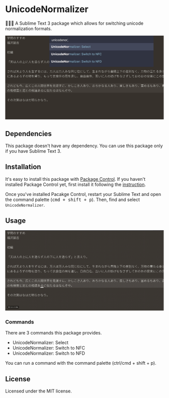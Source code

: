 # UnicodeNormalizer

🐶😺🐹 A Sublime Text 3 package which allows for switching unicode normalization formats.

![SublimeUnicodeNormalizer capture](https://raw.githubusercontent.com/gh640/SublimeUnicodeNormalizer/master/assets/images/capture.png)


## Dependencies

This package doesn't have any dependency. You can use this package only if you have Sublime Text 3.


## Installation

It's easy to install this package with [Package Control](https://packagecontrol.io/). If you haven't installed Package Control yet, first install it following the [instruction](https://packagecontrol.io/installation).

Once you've installed Pacakge Control, restart your Sublime Text and open the command palette (<kbd>cmd + shift + p</kbd>). Then, find and select `UnicodeNormalizer`.


## Usage

![SublimeUnicodeNormalizer capture](https://raw.githubusercontent.com/gh640/SublimeUnicodeNormalizer/master/assets/images/capture-animation.gif)

### Commands

There are 3 commands this package provides.

- UnicodeNormalizer: Select
- UnicodeNormalizer: Switch to NFC
- UnicodeNormalizer: Switch to NFD

You can run a command with the command palette (ctrl/cmd + shift + p).


## License

Licensed under the MIT license.
